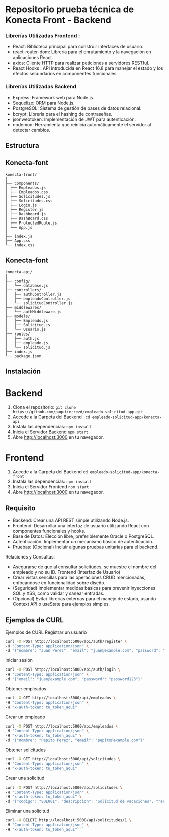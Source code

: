 
# Repositorio prueba técnica de Konecta Front - Backend


### Librerías Utilizadas Frontend :
- React: Biblioteca principal para construir interfaces de usuario.
- react-router-dom: Librería para el enrutamiento y la navegación en aplicaciones React.
- axios: Cliente HTTP para realizar peticiones a servidores RESTful.
- React Hooks : API introducida en React 16.8 para manejar el estado y los efectos secundarios en componentes funcionales.

### Librerías Utilizadas Backend
- Express: Framework web para Node.js.
- Sequelize: ORM para Node.js.
- PostgreSQL: Sistema de gestión de bases de datos relacional.
- bcrypt: Librería para el hashing de contraseñas.
- jsonwebtoken: Implementación de JWT para autenticación.
- nodemon: Herramienta que reinicia automáticamente el servidor al detectar cambios.

## Estructura 
## Konecta-font
```
konecta-front/
│
├── components/
│ ├── Empleados.js
│ ├── Empleados.css
│ ├── Solicitudes.js
│ ├── Solicitudes.css
│ ├── Login.js
│ ├── Register.js
│ ├── Dashboard.js
│ ├── DashBoard.css
│ ├── ProtectedRoute.js
│ └── App.js
│
├── index.js
├── App.css
└── index.css
```

## Konecta-font
```
konecta-api/
│
├── config/
│   └── database.js
├── controllers/
│   ├── authController.js
│   ├── empleadoController.js
│   └── solicitudController.js
├── middlewares/
│   └── authMiddleware.js
├── models/
│   ├── Empleado.js
│   ├── Solicitud.js
│   └── Usuario.js
├── routes/
│   ├── auth.js
│   ├── empleado.js
│   └── solicitud.js
├── index.js
└── package.json
```

## Instalación

# Backend
1. Clona el repositorio: `git clone https://github.com/pagutierrezd/empleado-solicitud-app.git`
2. Accede a la Carpeta del Backend  ` cd empleado-solicitud-app/konecta-api`
2. Instala las dependencias: `npm install`
3. Inicia el Servidor Backend  `npm start`
4.  Abre [http://localhost:3000](http://localhost:5000) en tu navegador.


# Frontend

1.  Accede a la Carpeta del Backend  ` cd empleado-solicitud-app/konecta-front `
2. Instala las dependencias: `npm install`
3. Inicia el Servidor Frontend   `npm start`
4.  Abre [http://localhost:3000](http://localhost:3000) en tu navegador.

## Requisito 

* Backend: Crear una API REST simple utilizando Node.js.
* Frontend: Desarrollar una interfaz de usuario utilizando React con componentes funcionales y
hooks.
* Base de Datos: Elección libre, preferiblemente Oracle o PostgreSQL.
* Autenticación: Implementar un mecanismo básico de autenticación.
* Pruebas: (Opcional) Incluir algunas pruebas unitarias para el backend.

Relaciones y Consultas:
* Asegurarse de que al consultar solicitudes, se muestre el nombre del empleado y no su ID.
Frontend (Interfaz de Usuario)
* Crear vistas sencillas para las operaciones CRUD mencionadas, enfocándose en funcionalidad
sobre diseño.
* (Seguridad) Implementar medidas básicas para prevenir inyecciones SQL y XSS, como validar
y sanear entradas.
* (Opcional) Evitar librerías externas para el manejo de estado, usando Context API o useState
para ejemplos simples.


## Ejemplos de CURL

Ejemplos de CURL
Registrar un usuario
```sh
curl -X POST http://localhost:5000/api/auth/register \
-H "Content-Type: application/json" \
-d '{"nombre": "Juan Perez", "email": "juan@example.com", "password": "password123"}'
```
Iniciar sesión
```sh
curl -X POST http://localhost:5000/api/auth/login \
-H "Content-Type: application/json" \
-d '{"email": "juan@example.com", "password": "password123"}'
```
Obtener empleados
```sh
curl -X GET http://localhost:5000/api/empleados \
-H "Content-Type: application/json" \
-H "x-auth-token: tu_token_aqui"
```
Crear un empleado
```sh
curl -X POST http://localhost:5000/api/empleados \
-H "Content-Type: application/json" \
-H "x-auth-token: tu_token_aqui" \
-d '{"nombre": "Pepito Perez", "email": "pepito@example.com"}'
```
Obtener solicitudes
```sh
curl -X GET http://localhost:5000/api/solicitudes \
-H "Content-Type: application/json" \
-H "x-auth-token: tu_token_aqui"
```
Crear una solicitud
```sh
curl -X POST http://localhost:5000/api/solicitudes \
-H "Content-Type: application/json" \
-H "x-auth-token: tu_token_aqui" \
-d '{"codigo": "SOL001", "descripcion": "Solicitud de vacaciones", "resumen": "Solicitud de 2 semanas de vacaciones", "empleadoId": 1}'
```
Eliminar una solicitud
```sh
curl -X DELETE http://localhost:5000/api/solicitudes/1 \
-H "Content-Type: application/json" \
-H "x-auth-token: tu_token_aqui"```
